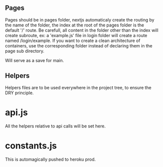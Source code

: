 ## Pages

Pages should be in pages folder, nextjs automaticaly create the routing by the name of the folder, the index at the root of the pages folder is the default '/' route. Be carefull, all content in the folder other than the index will create subroute, ex: a 'example.js' file in login folder will create a route named /login/example. If you want to create a clean architecture of containers, use the corresponding folder instead of declaring them in the page sub directory.

Will serve as a save for main.

## Helpers

Helpers files are to be used everywhere in the project tree, to ensure the DRY principle.

# api.js

All the helpers relative to api calls will be set here.

# constants.js

This is automagically pushed to heroku prod.
